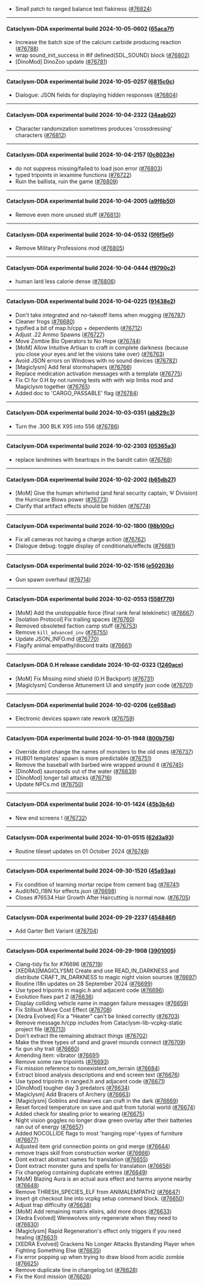 * Small patch to ranged balance test flakiness ([#76824](https://github.com/CleverRaven/Cataclysm-DDA/pull/76824))

---

#### Cataclysm-DDA experimental build 2024-10-05-0602 ([65aca7f](https://github.com/CleverRaven/Cataclysm-DDA/releases/tag/cdda-experimental-2024-10-05-0602))

* Increase the batch size of the calcium carbide producing reaction ([#76788](https://github.com/CleverRaven/Cataclysm-DDA/pull/76788))
* wrap sound_init_success in #if defined(SDL_SOUND) block ([#76802](https://github.com/CleverRaven/Cataclysm-DDA/pull/76802))
* [DinoMod] DinoZoo update ([#76781](https://github.com/CleverRaven/Cataclysm-DDA/pull/76781))

---

#### Cataclysm-DDA experimental build 2024-10-05-0257 ([6815c0c](https://github.com/CleverRaven/Cataclysm-DDA/releases/tag/cdda-experimental-2024-10-05-0257))

* Dialogue: JSON fields for displaying hidden responses ([#76804](https://github.com/CleverRaven/Cataclysm-DDA/pull/76804))

---

#### Cataclysm-DDA experimental build 2024-10-04-2322 ([34aab02](https://github.com/CleverRaven/Cataclysm-DDA/releases/tag/cdda-experimental-2024-10-04-2322))

* Character randomization sometimes produces 'crossdressing' characters ([#76812](https://github.com/CleverRaven/Cataclysm-DDA/pull/76812))

---

#### Cataclysm-DDA experimental build 2024-10-04-2157 ([0c8023e](https://github.com/CleverRaven/Cataclysm-DDA/releases/tag/cdda-experimental-2024-10-04-2157))

* do not suppress missing/failed to load json error ([#76803](https://github.com/CleverRaven/Cataclysm-DDA/pull/76803))
* typed tripoints in iexamine functions ([#76722](https://github.com/CleverRaven/Cataclysm-DDA/pull/76722))
* Ruin the ballista, ruin the game ([#76809](https://github.com/CleverRaven/Cataclysm-DDA/pull/76809))

---

#### Cataclysm-DDA experimental build 2024-10-04-2005 ([a9f6b50](https://github.com/CleverRaven/Cataclysm-DDA/releases/tag/cdda-experimental-2024-10-04-2005))

* Remove even more unused stuff ([#76813](https://github.com/CleverRaven/Cataclysm-DDA/pull/76813))

---

#### Cataclysm-DDA experimental build 2024-10-04-0532 ([5f6f5e0](https://github.com/CleverRaven/Cataclysm-DDA/releases/tag/cdda-experimental-2024-10-04-0532))

* Remove Military Professions mod ([#76805](https://github.com/CleverRaven/Cataclysm-DDA/pull/76805))

---

#### Cataclysm-DDA experimental build 2024-10-04-0444 ([f9790c2](https://github.com/CleverRaven/Cataclysm-DDA/releases/tag/cdda-experimental-2024-10-04-0444))

* human lard less calorie dense ([#76806](https://github.com/CleverRaven/Cataclysm-DDA/pull/76806))

---

#### Cataclysm-DDA experimental build 2024-10-04-0225 ([91438e2](https://github.com/CleverRaven/Cataclysm-DDA/releases/tag/cdda-experimental-2024-10-04-0225))

* Don't take integrated and no-takeoff items when mugging ([#76787](https://github.com/CleverRaven/Cataclysm-DDA/pull/76787))
* Cleaner frogs ([#76680](https://github.com/CleverRaven/Cataclysm-DDA/pull/76680))
* typified a bit of map.h/cpp + dependents ([#76712](https://github.com/CleverRaven/Cataclysm-DDA/pull/76712))
* Adjust .22 Ammo Spawns ([#76727](https://github.com/CleverRaven/Cataclysm-DDA/pull/76727))
* Move Zombie Bio Operators to No Hope ([#76744](https://github.com/CleverRaven/Cataclysm-DDA/pull/76744))
* [MoM] Allow Intuitive Artisan to craft in complete darkness (because you close your eyes and let the visions take over) ([#76763](https://github.com/CleverRaven/Cataclysm-DDA/pull/76763))
* Avoid JSON errors on Windows with no sound devices ([#76782](https://github.com/CleverRaven/Cataclysm-DDA/pull/76782))
* [Magiclysm] Add feral stormshapers ([#76766](https://github.com/CleverRaven/Cataclysm-DDA/pull/76766))
* Replace medication activation messages with a template ([#76775](https://github.com/CleverRaven/Cataclysm-DDA/pull/76775))
* Fix CI for 0.H by not running tests with with wip limbs mod and Magiclysm together ([#76765](https://github.com/CleverRaven/Cataclysm-DDA/pull/76765))
* Added doc to 'CARGO_PASSABLE' flag ([#76784](https://github.com/CleverRaven/Cataclysm-DDA/pull/76784))

---

#### Cataclysm-DDA experimental build 2024-10-03-0351 ([ab829c3](https://github.com/CleverRaven/Cataclysm-DDA/releases/tag/cdda-experimental-2024-10-03-0351))

* Turn the .300 BLK X95 into 556 ([#76786](https://github.com/CleverRaven/Cataclysm-DDA/pull/76786))

---

#### Cataclysm-DDA experimental build 2024-10-02-2303 ([05365a3](https://github.com/CleverRaven/Cataclysm-DDA/releases/tag/cdda-experimental-2024-10-02-2303))

* replace landmines with beartraps in the bandit cabin ([#76768](https://github.com/CleverRaven/Cataclysm-DDA/pull/76768))

---

#### Cataclysm-DDA experimental build 2024-10-02-2002 ([b65db27](https://github.com/CleverRaven/Cataclysm-DDA/releases/tag/cdda-experimental-2024-10-02-2002))

* [MoM] Give the human whirlwind (and feral security captain, Ψ Division) the Hurricane Blows power ([#76773](https://github.com/CleverRaven/Cataclysm-DDA/pull/76773))
* Clarify that artifact effects should be hidden ([#76774](https://github.com/CleverRaven/Cataclysm-DDA/pull/76774))

---

#### Cataclysm-DDA experimental build 2024-10-02-1800 ([98b100c](https://github.com/CleverRaven/Cataclysm-DDA/releases/tag/cdda-experimental-2024-10-02-1800))

* Fix all cameras not having a charge action ([#76762](https://github.com/CleverRaven/Cataclysm-DDA/pull/76762))
* Dialogue debug: toggle display of conditionals/effects ([#76681](https://github.com/CleverRaven/Cataclysm-DDA/pull/76681))

---

#### Cataclysm-DDA experimental build 2024-10-02-1516 ([e50203b](https://github.com/CleverRaven/Cataclysm-DDA/releases/tag/cdda-experimental-2024-10-02-1516))

* Gun spawn overhaul ([#76714](https://github.com/CleverRaven/Cataclysm-DDA/pull/76714))

---

#### Cataclysm-DDA experimental build 2024-10-02-0553 ([558f770](https://github.com/CleverRaven/Cataclysm-DDA/releases/tag/cdda-experimental-2024-10-02-0553))

* [MoM] Add the unstoppable force (final rank feral telekinetic) ([#76667](https://github.com/CleverRaven/Cataclysm-DDA/pull/76667))
* [Isolation Protocol] Fix trailing spaces ([#76760](https://github.com/CleverRaven/Cataclysm-DDA/pull/76760))
* Removed obsoleted faction camp stuff ([#76753](https://github.com/CleverRaven/Cataclysm-DDA/pull/76753))
* Remove `kill_advanced_inv` ([#76755](https://github.com/CleverRaven/Cataclysm-DDA/pull/76755))
* Update JSON_INFO.md ([#76770](https://github.com/CleverRaven/Cataclysm-DDA/pull/76770))
* Flagify animal empathy/discord traits ([#76661](https://github.com/CleverRaven/Cataclysm-DDA/pull/76661))

---

#### Cataclysm-DDA 0.H release candidate 2024-10-02-0323 ([1240ace](https://github.com/CleverRaven/Cataclysm-DDA/releases/tag/cdda-0.H-2024-10-02-0323))

* [MoM] Fix Missing mind shield (0.H Backport) ([#76731](https://github.com/CleverRaven/Cataclysm-DDA/pull/76731))
* [Magiclysm] Condense Attunement UI and simplify json code ([#76701](https://github.com/CleverRaven/Cataclysm-DDA/pull/76701))

---

#### Cataclysm-DDA experimental build 2024-10-02-0206 ([ce658ad](https://github.com/CleverRaven/Cataclysm-DDA/releases/tag/cdda-experimental-2024-10-02-0206))

* Electronic devices spawn rate rework ([#76759](https://github.com/CleverRaven/Cataclysm-DDA/pull/76759))

---

#### Cataclysm-DDA experimental build 2024-10-01-1948 ([800b756](https://github.com/CleverRaven/Cataclysm-DDA/releases/tag/cdda-experimental-2024-10-01-1948))

* Override dont change the names of monsters to the old ones ([#76737](https://github.com/CleverRaven/Cataclysm-DDA/pull/76737))
* HUB01 templates' spawn is more predictable ([#76751](https://github.com/CleverRaven/Cataclysm-DDA/pull/76751))
* Remove the baseball with barbed wire wrapped around it ([#76745](https://github.com/CleverRaven/Cataclysm-DDA/pull/76745))
* [DinoMod] sauropods out of the water ([#76639](https://github.com/CleverRaven/Cataclysm-DDA/pull/76639))
* [DinoMod] longer tail attacks ([#76716](https://github.com/CleverRaven/Cataclysm-DDA/pull/76716))
* Update NPCs.md ([#76750](https://github.com/CleverRaven/Cataclysm-DDA/pull/76750))

---

#### Cataclysm-DDA experimental build 2024-10-01-1424 ([45b3b4d](https://github.com/CleverRaven/Cataclysm-DDA/releases/tag/cdda-experimental-2024-10-01-1424))

* New end screens ! ([#76732](https://github.com/CleverRaven/Cataclysm-DDA/pull/76732))

---

#### Cataclysm-DDA experimental build 2024-10-01-0515 ([62d3a93](https://github.com/CleverRaven/Cataclysm-DDA/releases/tag/cdda-experimental-2024-10-01-0515))

* Routine tileset updates on 01 October 2024 ([#76749](https://github.com/CleverRaven/Cataclysm-DDA/pull/76749))

---

#### Cataclysm-DDA experimental build 2024-09-30-1520 ([45a93aa](https://github.com/CleverRaven/Cataclysm-DDA/releases/tag/cdda-experimental-2024-09-30-1520))

* Fix condition of learning mortar recipe from cement bag ([#76741](https://github.com/CleverRaven/Cataclysm-DDA/pull/76741))
* Audit/NO_I18N for effects.json ([#76698](https://github.com/CleverRaven/Cataclysm-DDA/pull/76698))
* Closes #76534 Hair Growth After Haircutting is normal now. ([#76705](https://github.com/CleverRaven/Cataclysm-DDA/pull/76705))

---

#### Cataclysm-DDA experimental build 2024-09-29-2237 ([454846f](https://github.com/CleverRaven/Cataclysm-DDA/releases/tag/cdda-experimental-2024-09-29-2237))

* Add Garter Belt Variant ([#76704](https://github.com/CleverRaven/Cataclysm-DDA/pull/76704))

---

#### Cataclysm-DDA experimental build 2024-09-29-1908 ([3901005](https://github.com/CleverRaven/Cataclysm-DDA/releases/tag/cdda-experimental-2024-09-29-1908))

* Clang-tidy fix for #76696 ([#76719](https://github.com/CleverRaven/Cataclysm-DDA/pull/76719))
* [XEDRA][MAGICLYSM] Create and use READ_IN_DARKNESS and distribute CRAFT_IN_DARKNESS to magic night vision sources ([#76697](https://github.com/CleverRaven/Cataclysm-DDA/pull/76697))
* Routine i18n updates on 28 September 2024 ([#76699](https://github.com/CleverRaven/Cataclysm-DDA/pull/76699))
* Use typed tripoints in magic.h and adjacent code ([#76696](https://github.com/CleverRaven/Cataclysm-DDA/pull/76696))
* Evolution fixes part 2 ([#76636](https://github.com/CleverRaven/Cataclysm-DDA/pull/76636))
* Display colliding vehicle name in mapgen failure messages ([#76659](https://github.com/CleverRaven/Cataclysm-DDA/pull/76659))
* Fix Stillsuit Move Cost Effect ([#76708](https://github.com/CleverRaven/Cataclysm-DDA/pull/76708))
* [Xedra Evolved] Fix a "Heater" can't be linked correctly ([#76703](https://github.com/CleverRaven/Cataclysm-DDA/pull/76703))
* Remove message.h/cpp includes from Cataclysm-lib-vcpkg-static project file ([#76713](https://github.com/CleverRaven/Cataclysm-DDA/pull/76713))
* Don't extract the remaining abstract things ([#76702](https://github.com/CleverRaven/Cataclysm-DDA/pull/76702))
* Make the three types of sand and gravel mounds connect ([#76709](https://github.com/CleverRaven/Cataclysm-DDA/pull/76709))
* fix gun shy trait ([#76660](https://github.com/CleverRaven/Cataclysm-DDA/pull/76660))
* Amending item: vibrator ([#76691](https://github.com/CleverRaven/Cataclysm-DDA/pull/76691))
* Remove some raw tripoints ([#76693](https://github.com/CleverRaven/Cataclysm-DDA/pull/76693))
* Fix mission reference to nonexistent om_terrain ([#76684](https://github.com/CleverRaven/Cataclysm-DDA/pull/76684))
* Extract blood analysis descriptions and end screen text ([#76676](https://github.com/CleverRaven/Cataclysm-DDA/pull/76676))
* Use typed tripoints in ranged.h and adjacent code ([#76671](https://github.com/CleverRaven/Cataclysm-DDA/pull/76671))
* [DinoMod] tougher day 3 predators ([#76634](https://github.com/CleverRaven/Cataclysm-DDA/pull/76634))
* Magiclysm] Add Bracers of Archery ([#76663](https://github.com/CleverRaven/Cataclysm-DDA/pull/76663))
* [Magiclysm] Goblins and dwarves can craft in the dark ([#76669](https://github.com/CleverRaven/Cataclysm-DDA/pull/76669))
* Reset forced temperature on save and quit from tutorial world ([#76674](https://github.com/CleverRaven/Cataclysm-DDA/pull/76674))
* Added check for stealing prior to wearing ([#76675](https://github.com/CleverRaven/Cataclysm-DDA/pull/76675))
* Night vision goggles no longer draw green overlay after their batteries ran out of energy ([#76657](https://github.com/CleverRaven/Cataclysm-DDA/pull/76657))
* Added NOCOLLIDE flags to most 'hanging rope'-types of furniture ([#76677](https://github.com/CleverRaven/Cataclysm-DDA/pull/76677))
* Adjusted item grid connection points on grid merge ([#76644](https://github.com/CleverRaven/Cataclysm-DDA/pull/76644))
* remove traps skill from construction worker ([#76666](https://github.com/CleverRaven/Cataclysm-DDA/pull/76666))
* Dont extract abstract names for translation ([#76655](https://github.com/CleverRaven/Cataclysm-DDA/pull/76655))
* Dont extract monster guns and spells for translation ([#76656](https://github.com/CleverRaven/Cataclysm-DDA/pull/76656))
* Fix changelog containing duplicate entries ([#76649](https://github.com/CleverRaven/Cataclysm-DDA/pull/76649))
* [MoM] Blazing Aura is an actual aura effect and harms anyone nearby ([#76648](https://github.com/CleverRaven/Cataclysm-DDA/pull/76648))
* Remove THRESH_SPECIES_ELF from ANIMALEMPATH2 ([#76647](https://github.com/CleverRaven/Cataclysm-DDA/pull/76647))
* Insert git checkout line into vcpkg setup command block. ([#76650](https://github.com/CleverRaven/Cataclysm-DDA/pull/76650))
* Adjust trap difficulty ([#76638](https://github.com/CleverRaven/Cataclysm-DDA/pull/76638))
* [MoM] Add remaining matrix elixirs, add more drops ([#76633](https://github.com/CleverRaven/Cataclysm-DDA/pull/76633))
* [Xedra Evolved] Werewolves only regenerate when they need to ([#76630](https://github.com/CleverRaven/Cataclysm-DDA/pull/76630))
* [Magiclysm] Rapid Regeneration's effect only triggers if you need healing ([#76631](https://github.com/CleverRaven/Cataclysm-DDA/pull/76631))
* [XEDRA Evolved] Grackens No Longer Attacks Bystanding Player when Fighting Something Else ([#76635](https://github.com/CleverRaven/Cataclysm-DDA/pull/76635))
* Fix error popping up when trying to draw blood from acidic zombie ([#76625](https://github.com/CleverRaven/Cataclysm-DDA/pull/76625))
* Remove duplicate line in changelog.txt ([#76628](https://github.com/CleverRaven/Cataclysm-DDA/pull/76628))
* Fix the Kord mission ([#76626](https://github.com/CleverRaven/Cataclysm-DDA/pull/76626))
